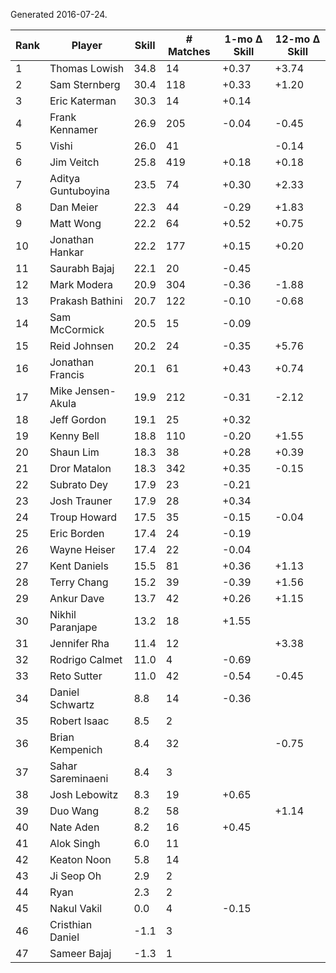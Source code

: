 Generated 2016-07-24.

| Rank | Player             | Skill | # Matches | 1-mo Δ Skill | 12-mo Δ Skill |
|------|--------------------|-------|-----------|--------------|---------------|
|    1 | Thomas Lowish      |  34.8 |        14 |        +0.37 |         +3.74 |
|    2 | Sam Sternberg      |  30.4 |       118 |        +0.33 |         +1.20 |
|    3 | Eric Katerman      |  30.3 |        14 |        +0.14 |               |
|    4 | Frank Kennamer     |  26.9 |       205 |        -0.04 |         -0.45 |
|    5 | Vishi              |  26.0 |        41 |              |         -0.14 |
|    6 | Jim Veitch         |  25.8 |       419 |        +0.18 |         +0.18 |
|    7 | Aditya Guntuboyina |  23.5 |        74 |        +0.30 |         +2.33 |
|    8 | Dan Meier          |  22.3 |        44 |        -0.29 |         +1.83 |
|    9 | Matt Wong          |  22.2 |        64 |        +0.52 |         +0.75 |
|   10 | Jonathan Hankar    |  22.2 |       177 |        +0.15 |         +0.20 |
|   11 | Saurabh Bajaj      |  22.1 |        20 |        -0.45 |               |
|   12 | Mark Modera        |  20.9 |       304 |        -0.36 |         -1.88 |
|   13 | Prakash Bathini    |  20.7 |       122 |        -0.10 |         -0.68 |
|   14 | Sam McCormick      |  20.5 |        15 |        -0.09 |               |
|   15 | Reid Johnsen       |  20.2 |        24 |        -0.35 |         +5.76 |
|   16 | Jonathan Francis   |  20.1 |        61 |        +0.43 |         +0.74 |
|   17 | Mike Jensen-Akula  |  19.9 |       212 |        -0.31 |         -2.12 |
|   18 | Jeff Gordon        |  19.1 |        25 |        +0.32 |               |
|   19 | Kenny Bell         |  18.8 |       110 |        -0.20 |         +1.55 |
|   20 | Shaun Lim          |  18.3 |        38 |        +0.28 |         +0.39 |
|   21 | Dror Matalon       |  18.3 |       342 |        +0.35 |         -0.15 |
|   22 | Subrato Dey        |  17.9 |        23 |        -0.21 |               |
|   23 | Josh Trauner       |  17.9 |        28 |        +0.34 |               |
|   24 | Troup Howard       |  17.5 |        35 |        -0.15 |         -0.04 |
|   25 | Eric Borden        |  17.4 |        24 |        -0.19 |               |
|   26 | Wayne Heiser       |  17.4 |        22 |        -0.04 |               |
|   27 | Kent Daniels       |  15.5 |        81 |        +0.36 |         +1.13 |
|   28 | Terry Chang        |  15.2 |        39 |        -0.39 |         +1.56 |
|   29 | Ankur Dave         |  13.7 |        42 |        +0.26 |         +1.15 |
|   30 | Nikhil Paranjape   |  13.2 |        18 |        +1.55 |               |
|   31 | Jennifer Rha       |  11.4 |        12 |              |         +3.38 |
|   32 | Rodrigo Calmet     |  11.0 |         4 |        -0.69 |               |
|   33 | Reto Sutter        |  11.0 |        42 |        -0.54 |         -0.45 |
|   34 | Daniel Schwartz    |   8.8 |        14 |        -0.36 |               |
|   35 | Robert Isaac       |   8.5 |         2 |              |               |
|   36 | Brian Kempenich    |   8.4 |        32 |              |         -0.75 |
|   37 | Sahar Sareminaeni  |   8.4 |         3 |              |               |
|   38 | Josh Lebowitz      |   8.3 |        19 |        +0.65 |               |
|   39 | Duo Wang           |   8.2 |        58 |              |         +1.14 |
|   40 | Nate Aden          |   8.2 |        16 |        +0.45 |               |
|   41 | Alok Singh         |   6.0 |        11 |              |               |
|   42 | Keaton Noon        |   5.8 |        14 |              |               |
|   43 | Ji Seop Oh         |   2.9 |         2 |              |               |
|   44 | Ryan               |   2.3 |         2 |              |               |
|   45 | Nakul Vakil        |   0.0 |         4 |        -0.15 |               |
|   46 | Cristhian Daniel   |  -1.1 |         3 |              |               |
|   47 | Sameer Bajaj       |  -1.3 |         1 |              |               |